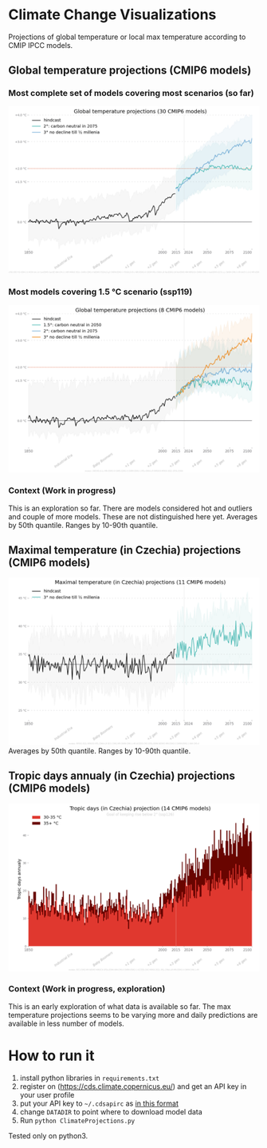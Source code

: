 # Climate Change Visualizations
Projections of global temperature or local max temperature according to CMIP IPCC models.

## Global temperature projections (CMIP6 models)

### Most complete set of models covering most scenarios (so far)
![Global temperature projections (CMIP6 models)](charts/latest_most_complete.png)

### Most models covering 1.5 °C scenario (ssp119)
![Global temperature projections (CMIP6 models)](charts/latest_ssp119.png)

### Context (Work in progress)
This is an exploration so far. There are models considered hot and outliers and couple of more models. These are not distinguished here yet. 
Averages by 50th quantile. Ranges by 10-90th quantile.

## Maximal temperature (in Czechia) projections (CMIP6 models)
![Local temperature max projections (CMIP6 models)](charts/latest_max.png)
Averages by 50th quantile. Ranges by 10-90th quantile.

## Tropic days annualy (in Czechia) projections (CMIP6 models)
![Local tropic days in summer months with the max temperature over 30 °C projections (CMIP6 models)](charts/latest_tropic.png)

### Context (Work in progress, exploration)
This is an early exploration of what data is available so far. The max temperature projections seems to be varying more and daily predictions are available in less number of models. 

# How to run it
1. install python libraries in `requirements.txt`
2. register on (https://cds.climate.copernicus.eu/) and get an API key in your user profile
3. put your API key to `~/.cdsapirc` as [in this format](https://cds.climate.copernicus.eu/api-how-to)
4. change `DATADIR` to point where to download model data
5. Run `python ClimateProjections.py`

Tested only on python3.

